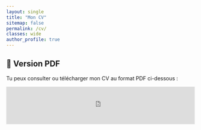 ```yaml
---
layout: single
title: "Mon CV"
sitemap: false
permalink: /cv/
classes: wide
author_profile: true
---
```


## 📄 Version PDF

Tu peux consulter ou télécharger mon CV au format PDF ci-dessous :

<embed src="https://aslan-taleb.github.io/rooted-journey/assets/resume/resume.pdf" width="100%" height="100px"/>



